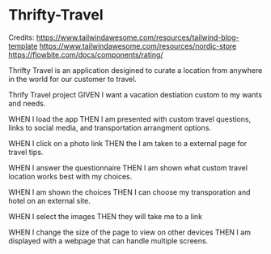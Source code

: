 
# Thrifty-Travel

Credits:
https://www.tailwindawesome.com/resources/tailwind-blog-template
https://www.tailwindawesome.com/resources/nordic-store
https://flowbite.com/docs/components/rating/

Thrifty Travel is an application desigined to curate a location from anywhere in the world for our customer to travel.

Thrify Travel project GIVEN I want a vacation destiation custom to my wants and needs.

WHEN I load the app THEN I am presented with custom travel questions, links to social media, and transportation arrangment options.

WHEN I click on a photo link THEN the I am taken to a external page for travel tips.

WHEN I answer the questionnaire THEN I am shown what custom travel location works best with my choices.

WHEN I am shown the choices THEN I can choose my transporation and hotel on an external site. 

WHEN I select the images THEN they will take me to a link

WHEN I change the size of the page to view on other devices THEN I am displayed with a webpage that can handle multiple screens.

